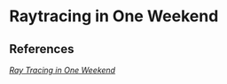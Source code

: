 # Raytracing in One Weekend

## References

[_Ray Tracing in One Weekend_](https://raytracing.github.io/books/RayTracingInOneWeekend.html)

